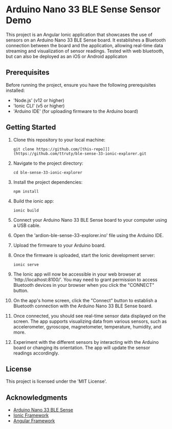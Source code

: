 # Arduino Nano 33 BLE Sense Sensor Demo

This project is an Angular Ionic application that showcases the use of sensors on an Arduino Nano 33 BLE Sense board. It establishes a Bluetooth connection between the board and the application, allowing real-time data streaming and visualization of sensor readings. Tested with web bluetooth, but can also be deployed as an iOS or Android applicaton

## Prerequisites

Before running the project, ensure you have the following prerequisites installed:

- 'Node.js' (v12 or higher)
- 'Ionic CLI' (v5 or higher)
- 'Arduino IDE' (for uploading firmware to the Arduino board)

## Getting Started

1. Clone this repository to your local machine:

   `git clone https://github.com/[this-repo]]](https://github.com/ttruty/ble-sense-33-ionic-explorer.git`

2. Navigate to the project directory:

   `cd ble-sense-33-ionic-explorer`

3. Install the project dependencies:

   `npm install`

4. Build the ionic app:

   `ionic build`

5. Connect your Arduino Nano 33 BLE Sense board to your computer using a USB cable.

6. Open the 'ardion-ble-sense-33-explorer.ino' file using the Arduino IDE.

7. Upload the firmware to your Arduino board.

8. Once the firmware is uploaded, start the Ionic development server:

   `ionic serve`

9. The Ionic app will now be accessible in your web browser at 'http://localhost:8100/'. You may need to grant permission to access Bluetooth devices in your browser when you click the "CONNECT" button.

10. On the app's home screen, click the "Connect" button to establish a Bluetooth connection with the Arduino Nano 33 BLE Sense board.

11. Once connected, you should see real-time sensor data displayed on the screen. The app supports visualizing data from various sensors, such as accelerometer, gyroscope, magnetometer, temperature, humidity, and more.

12. Experiment with the different sensors by interacting with the Arduino board or changing its orientation. The app will update the sensor readings accordingly.

## License

This project is licensed under the 'MIT License'.

## Acknowledgments

- [Arduino Nano 33 BLE Sense](https://store.arduino.cc/arduino-nano-33-ble-sense)
- [Ionic Framework](https://ionicframework.com/)
- [Angular Framework](https://angular.io/)
